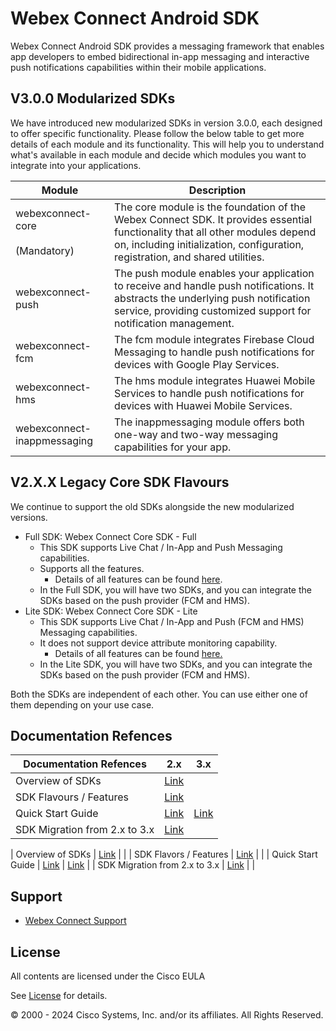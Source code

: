 # Webex Connect Android SDK

Webex Connect Android SDK provides a messaging framework that enables app developers to embed bidirectional in-app messaging and interactive push notifications capabilities within their mobile applications.

## V3.0.0 Modularized SDKs

We have introduced new modularized SDKs in version 3.0.0, each designed to offer specific functionality. Please follow the below table to get more details of each module and its functionality. This will help you to understand what's available in each module and decide which modules you want to integrate into your applications.

| **Module** | **Description** |
| --- | --- |
| webexconnect-core<br><br>(Mandatory) | The core module is the foundation of the Webex Connect SDK. It provides essential functionality that all other modules depend on, including initialization, configuration, registration, and shared utilities. |
| webexconnect-push | The push module enables your application to receive and handle push notifications. It abstracts the underlying push notification service, providing customized support for notification management. |
| webexconnect-fcm | The fcm module integrates Firebase Cloud Messaging to handle push notifications for devices with Google Play Services. |
| webexconnect-hms | The hms module integrates Huawei Mobile Services to handle push notifications for devices with Huawei Mobile Services. |
| webexconnect-inappmessaging | The inappmessaging module offers both one-way and two-way messaging capabilities for your app. |

## V2.X.X Legacy Core SDK Flavours

We continue to support the old SDKs alongside the new modularized versions.

- Full SDK: Webex Connect Core SDK - Full
  - This SDK supports Live Chat / In-App and Push Messaging capabilities.
  - Supports all the features.
    - Details of all features can be found [here](https://developers.webexconnect.io/docs/sdk-vs-sdk-lite).
  - In the Full SDK, you will have two SDKs, and you can integrate the SDKs based on the push provider (FCM and HMS).
- Lite SDK: Webex Connect Core SDK - Lite
  - This SDK supports Live Chat / In-App and Push (FCM and HMS) Messaging capabilities.
  - It does not support device attribute monitoring capability.
    - Details of all features can be found [here.](https://developers.webexconnect.io/docs/sdk-vs-sdk-lite)
  - In the Lite SDK, you will have two SDKs, and you can integrate the SDKs based on the push provider (FCM and HMS).

Both the SDKs are independent of each other. You can use either one of them depending on your use case.

## Documentation Refences

| **Documentation Refences** | **2.x** | **3.x** |
| --- | --- | --- |
| Overview of SDKs | [Link](https://developers.webexconnect.io/docs/overview-of-sdks) ||
| SDK Flavours / Features | [Link](https://developers.webexconnect.io/docs/sdk-vs-sdk-lite) ||
| Quick Start Guide | [Link](https://developers.webexconnect.io/docs/quickstart-guide-2) | [Link](https://developers.webexconnect.io/docs/android-modularization-sdk-quick-start-guide) |
| SDK Migration from 2.x to 3.x | [Link](https://developers.webexconnect.io/docs/android-sdk-migration-document-from-2x-to-3x) ||


| Overview of SDKs | [Link](https://developers.webexconnect.io/docs/overview-of-sdks) | |
| SDK Flavors / Features | [Link](https://developers.webexconnect.io/docs/sdk-vs-sdk-lite) | |
| Quick Start Guide | [Link](https://developers.webexconnect.io/docs/quickstart-guide-2) | [Link](https://developers.webexconnect.io/docs/android-modularization-sdk-quick-start-guide) |
| SDK Migration from 2.x to 3.x | [Link](https://developers.webexconnect.io/docs/android-sdk-migration-document-from-2x-to-3x) | |

## Support

- [Webex Connect Support](https://developers.imiconnect.io/docs/imiconnect-support)

## License
All contents are licensed under the Cisco EULA

See [License](https://www.cisco.com/c/en/us/products/end-user-license-agreement.html) for details.

© 2000 - 2024 Cisco Systems, Inc. and/or its affiliates. All Rights Reserved.

